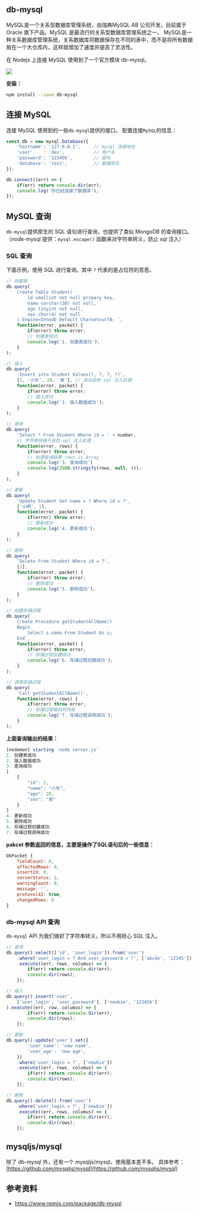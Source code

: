 
## db-mysql
MySQL是一个关系型数据库管理系统，由瑞典MySQL AB 公司开发，目前属于 Oracle 旗下产品。MySQL 是最流行的关系型数据库管理系统之一。
MySQL是一种关系数据库管理系统，关系数据库将数据保存在不同的表中，而不是将所有数据放在一个大仓库内，这样就增加了速度并提高了灵活性。

在 Nodejs 上连接 MySQL 使用到了一个官方模块 db-mysql。

![](../../resource/mysql.jpg)

**安装：**

```bash
npm install --save db-mysql
```


## 连接 MySQL
连接 MySQL 使用到的一些`db-mysql`提供的接口。
配置连接`MySQL`的信息：

```js
const db = new mysql.Database({
    'hostname': '127.0.0.1',     // mysql 连接地址
    'user'    : 'dev',           // 用户名
    'password': '123456',        // 密码
    'database': 'test',          // 数据库名
});

db.connect((err) => {
    if(err) return console.dir(err);
    console.log('你已经连接了数据库');
});
```

## MySQL 查询
`db-mysql`提供原生的 SQL 语句进行查询，也提供了类似 MongoDB 的查询接口。
（node-mysql 提供：`mysql.escape()` 函数来对字符串转义，防止 sql 注入）

### SQL 查询
下面示例，使用 SQL 进行查询。其中 `?` 代表的是占位符的意思。

```js
// 创建表
db.query(`
    Create Table Student(
        id smallint not null primary key,
        name varchar(20) not null,
        age tinyint not null,
        sex char(4) not null
    ) Engine=Innodb Default Charset=utf8; `,
    function(error, packet) {
        if(error) throw error;
        // 创建表成功
        console.log('1. 创建表成功');
    }
);

// 插入
db.query(
    'Insert into Student Values(?, ?, ?, ?)',
    [1, '小东', 20, '男'], // 自动会防 sql 注入处理
    function(error, packet) {
        if(error) throw error;
        // 插入成功
        console.log('2. 插入数据成功');
    }
);

// 查询
db.query(
    'Select * From Student Where id = ' + number,
    // 字符串拼接不会防 sql 注入处理
    function(error, rows) {
        if(error) throw error;
        // 处理查询结果 rows is Array
        console.log('3. 查询成功')
        console.log(JSON.stringify(rows, null, 4));
    }
);

// 更新
db.query(
    'Update Student Set name = ? Where id = ?',
    ['小明', 1],
    function(error, packet) {
        if(error) throw error;
        // 更新成功
        console.log('4. 更新成功');
    }
);

// 删除
db.query(
    'Delete From Student Where id = ?',
    [1],
    function(error, packet) {
        if(error) throw error;
        // 删除成功
        console.log('5. 删除成功');
    }
);

// 创建存储过程
db.query(`
    Create Procedure getStudentAllName()
    Begin
        Select s.name From Student As s;
    End`,
    function(error, packet) {
        if(error) throw error;
        // 存储过程创建成功
        console.log('6. 存储过程创建成功');
    }
);

// 调用存储过程
db.query(
    'Call getStudentAllName()',
    function(error, rows) {
        if(error) throw error;
        // 存储过程输出的内容
        console.log('7. 存储过程调用成功');
    }
);
```

**上面查询输出的结果：**

```js
[nodemon] starting `node server.js`
1. 创建表成功
2. 插入数据成功
3. 查询成功
[
    {
        "id": 1,
        "name": "小东",
        "age": 20,
        "sex": "男"
    }
]
4. 更新成功
5. 删除成功
6. 存储过程创建成功
7. 存储过程调用成功
```

**pakcet 参数返回的信息，主要是操作了SQL语句后的一些信息：**

```js
OkPacket {
    fieldCount: 0,
    affectedRows: 0,
    insertId: 0,
    serverStatus: 2,
    warningCount: 0,
    message: '',
    protocol41: true,
    changedRows: 0
}
```

### db-mysql API 查询
`db-mysql` API 为我们做好了字符串转义，所以不用担心 SQL 注入。

```js
// 查询
db.query().select(['id', 'user_login']).from('user')
    .where('user_login = ? And user_password = ?', ['abcde', '12345'])
    .execute((err, rows, columus) => {
        if(err) return console.dir(err);
        console.dir(rows);
    });

// 插入
db.query().insert('user',
    ['user_login', 'user_password'], ['newbie', '123456']
).execute((err, row, columus) => {
        if(err) return console.dir(err);
        console.dir(rows);
    });

// 更新
db.query().update('user').set({
        'user_name': 'new name',
        'user_age': 'new age',
    })
    .where('user_login = ?', ['newbie'])
    .execute((err, rows, columus) => {
        if(err) return console.dir(err);
        console.dir(rows);
    });

// 删除
db.query().delete().from('user')
    .where('user_login = ?', ['newbie'])
    .execute((err, rows, columus) => {
        if(err) return console.dir(err);
        console.dir(rows);
    });
```

## mysqljs/mysql
除了 db-mysql 外，还有一个 mysqljs/mysql，使用基本差不多。
具体参考：[https://github.com/mysqljs/mysql](https://github.com/mysqljs/mysql)


## 参考资料
- https://www.npmjs.com/package/db-mysql
